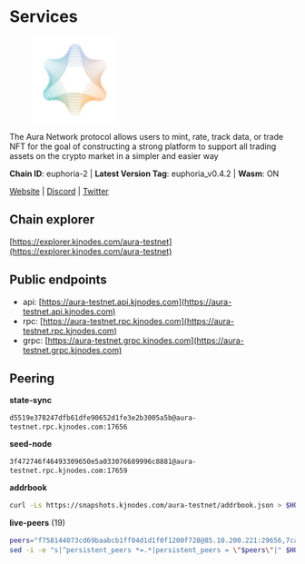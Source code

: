 # Services

<figure><img src="https://raw.githubusercontent.com/kj89/cosmos-images/main/logos/aura.png" width="150" alt=""><figcaption></figcaption></figure>

The Aura Network protocol allows users to mint, rate, track data,  or trade NFT for the goal of constructing a strong platform to  support all trading assets on the crypto market in a simpler and easier way

**Chain ID**: euphoria-2 | **Latest Version Tag**: euphoria_v0.4.2 | **Wasm**: ON

[Website](https://aura.network) | [Discord](https://discord.gg/hpvF5QcWRf) | [Twitter](https://twitter.com/AuraNetworkHQ)




## Chain explorer
[https://explorer.kjnodes.com/aura-testnet](https://explorer.kjnodes.com/aura-testnet)

## Public endpoints

* api: [https://aura-testnet.api.kjnodes.com](https://aura-testnet.api.kjnodes.com)
* rpc: [https://aura-testnet.rpc.kjnodes.com](https://aura-testnet.rpc.kjnodes.com)
* grpc: [https://aura-testnet.grpc.kjnodes.com](https://aura-testnet.grpc.kjnodes.com)

## Peering

**state-sync**

```text
d5519e378247dfb61dfe90652d1fe3e2b3005a5b@aura-testnet.rpc.kjnodes.com:17656
```

**seed-node**

```text
3f472746f46493309650e5a033076689996c8881@aura-testnet.rpc.kjnodes.com:17659
```

**addrbook**
```bash
curl -Ls https://snapshots.kjnodes.com/aura-testnet/addrbook.json > $HOME/.aura/config/addrbook.json
```

**live-peers** (19)
```bash
peers="f758144073cd69baabcb1ff04d1d1f0f1200f728@85.10.200.221:29656,7cad1bcb2ad777dba21840832341f2ce14bae1a5@5.75.174.126:26656,3d6b07bdb11754c8c8512525dac109d8bdee3857@65.21.53.39:7656,d5519e378247dfb61dfe90652d1fe3e2b3005a5b@65.109.68.190:17656,b130852645cc3d7925cfccd14d97425a2260e7ec@65.109.82.106:19656,b2394ad608075aa405cdf4ab55e36376d93f7b1d@65.108.206.118:56656,e874935eee84c8313dbb52ba497aed2d8d1f1245@65.108.237.231:27656,e3dbeeeb2dea9912610b92a436dfe3cb831a94e4@65.108.195.29:36126,5b2758dfcbcbc19b9a0ee04c09008b67c98cd7d9@162.244.35.40:24656,7812205773ac30f3d47200ac2391c79896c60135@54.254.220.113:26656,bfef15bb8b4cbc4fb777aa33e75e6064cc1ba5bf@185.144.99.14:26656,2694dd6c739393ad7066dc384e41a21b334f5a35@142.132.223.189:26656,003686d978739de9988cbfcc6e120c2db41f87b5@65.109.30.12:46656,7bc01325a59434dffaeef624c1c5f5f7b9fc826b@135.181.215.116:27656,0770c2687cc34d59ca62270960d3ffcad6e42cf8@65.108.233.44:21656,402173d6f0715cd152a8df8e5db198811ced5603@38.242.206.189:26656,94f09cc1e0d2357c8c8423589c42dc7721387a60@176.9.44.113:26686,2e1407476ad3566eb11ac92ad1df4782c7ba83dd@18.143.61.108:26656,70ed6a847ee527dd05312c83b5fb8b8b4a50ae2f@73.40.151.121:56656"
sed -i -e "s|^persistent_peers *=.*|persistent_peers = \"$peers\"|" $HOME/.aura/config/config.toml
```
